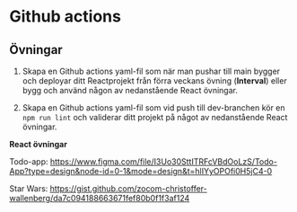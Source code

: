 # Github actions

## Övningar

1. Skapa en Github actions yaml-fil som när man pushar till main bygger och deployar ditt Reactprojekt från förra veckans övning (**Interval**) eller bygg och använd någon av nedanstående React övningar.

2. Skapa en Github actions yaml-fil som vid push till dev-branchen kör en `npm run lint` och validerar ditt projekt på något av nedanstående React övningar.

**React övningar**

Todo-app: https://www.figma.com/file/I3Uo30SttITRFcVBdOoLzS/Todo-App?type=design&node-id=0-1&mode=design&t=hlIYyOPOfi0H5jC4-0

Star Wars: https://gist.github.com/zocom-christoffer-wallenberg/da7c094188663671fef80b0f1f3af124
